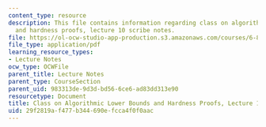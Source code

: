 ```yaml
---
content_type: resource
description: This file contains information regarding class on algorithmic lower bounds
  and hardness proofs, lecture 10 scribe notes.
file: https://ol-ocw-studio-app-production.s3.amazonaws.com/courses/6-890-algorithmic-lower-bounds-fun-with-hardness-proofs-fall-2014/29f2819af477b344690efcca4f0f0aac_MIT6_890F14_Lec10.pdf
file_type: application/pdf
learning_resource_types:
- Lecture Notes
ocw_type: OCWFile
parent_title: Lecture Notes
parent_type: CourseSection
parent_uid: 983313de-9d3d-bd56-6ce6-ad83dd313e90
resourcetype: Document
title: Class on Algorithmic Lower Bounds and Hardness Proofs, Lecture 10 Scribe Notes
uid: 29f2819a-f477-b344-690e-fcca4f0f0aac
---
```

